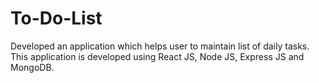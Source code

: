 # To-Do-List
Developed an application which helps user to maintain list of daily tasks. This application is developed using React JS, Node JS, Express JS and MongoDB. 
